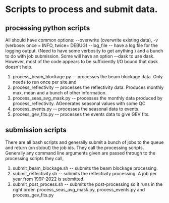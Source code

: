 # Scripts to process and submit data.

## processing python scripts
All should have common options:
    --overwrite (overwrite existing data),
    -v (verbose: once = INFO, twice= DEBUG)
    --log_file -- have a log file for the logging output. (Need to have some verbosity to get anything )
   and a bunch to do with job submission.
Some will have an option --dask to use dask.  However, most of the code appears to be sufficiently I/O bound that dask doesn't help.


1) process_beam_blockage.py -- processes the beam blockage data. Only needs to run once per site.and
2) process_reflectivity -- processes the reflectivity data. Produces monthly max, mean and a bunch of other information.
3) process_seas_avg_mask.py -- processes the monthly  data produced by process_reflectivity. AGenerates seasonal values with some QC
4) process_events.py -- processes the seasonal data to events.
5) process_gev_fits.py -- processes the events data to give GEV fits.


## submission scripts
There are all bash scripts and generally submit a bunch of jobs to the queue and return (on stdout) the job ids.
They call the processing scripts.
Generally any command line arguments given are passed through to the processing scripts they call,

1) submit_beam_blockage.sh -- submits the beam blockage processing.
2) submit_reflectivity.sh -- submits the reflectivity processing. A job per year from 1997-2022 is submitted.
3) submit_post_process.sh  -- submits the post-processing so it runs in the right order.
     process_seas_avg_mask.py, process_events.py and process_gev_fits.py

